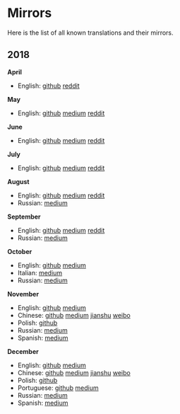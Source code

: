 # Mirrors

Here is the list of all known translations and their mirrors.

## 2018

__April__

* English: [github](journal/201804.md) [reddit](https://www.reddit.com/r/decred/comments/8hi916/decred_journal_april_2018/)

__May__

* English: [github](journal/201805.md) [medium](https://medium.com/decred/decred-journal-may-2018-6ea021e4f26a) [reddit](https://www.reddit.com/r/decred/comments/8p3b7p/decred_journal_may_2018/)

__June__

* English: [github](journal/201806.md) [medium](https://medium.com/decred/decred-journal-june-2018-b489ccb83b12) [reddit](https://www.reddit.com/r/decred/comments/8woriv/decred_journal_june_2018/)

__July__

* English: [github](journal/201807.md) [medium](https://medium.com/decred/decred-journal-july-2018-4fe7cb50b2f5) [reddit](https://www.reddit.com/r/decred/comments/95541q/decred_journal_july_2018/)

__August__

* English: [github](journal/201808.md) [medium](https://medium.com/decred/decred-journal-august-2018-48bdb4fb14f) [reddit](https://www.reddit.com/r/decred/comments/9dn9ia/decred_journal_august_2018/)
* Russian: [medium](https://medium.com/decred-russia/decred-journal-%D0%B0%D0%B2%D0%B3%D1%83%D1%81%D1%82-2018-8375e838954)

__September__

* English: [github](journal/201809.md) [medium](https://medium.com/decred/decred-journal-september-2018-ca667d776b60) [reddit](https://www.reddit.com/r/decred/comments/9m0f15/decred_journal_september_2018/)
* Russian: [medium](https://medium.com/decred-russia/decred-journal-%D1%81%D0%B5%D0%BD%D1%82%D1%8F%D0%B1%D1%80%D1%8C-2018-4967ddfd5033)

__October__

* English: [github](journal/201810.md) [medium](https://medium.com/decred/decred-journal-october-2018-6a875424f796)
* Italian: [medium](https://medium.com/decred-ita/decred-journal-ottobre-2018-a68e88c926ff)
* Russian: [medium](https://medium.com/decred-russia/decred-journal-%D0%BE%D0%BA%D1%82%D1%8F%D0%B1%D1%80%D1%8C-2018-1eeffc65344c)

__November__

* English: [github](journal/201811.md) [medium](https://medium.com/decred/decred-journal-november-2018-17844ed68420)
* Chinese: [github](https://github.com/Guang168/DecredCNJournal/blob/master/201811_DecredJournalCN.md) [medium](https://medium.com/@guang.dcr/decred%E6%9C%88%E6%8A%A5-11%E6%9C%88-1ddac6598830) [jianshu](https://www.jianshu.com/p/32721d65d462) [weibo](https://www.weibo.com/ttarticle/p/show?id=2309404314486369594181)
* Polish: [github](https://github.com/artikozel/DecredJournalPL/blob/master/journal/201811_DecredJournalPL.md)
* Russian: [medium](https://medium.com/decred-russia/decred-journal-%D0%BD%D0%BE%D1%8F%D0%B1%D1%80%D1%8C-2018-d0aceacfd72a)
* Spanish: [medium](https://medium.com/@decred_es/revista-decred-noviembre-2018-a3e52c5fc1a9)

__December__

* English: [github](journal/201812.md) [medium](https://medium.com/decred/decred-journal-december-2018-7ac754103ac3)
* Chinese: [github](https://github.com/Guang168/DecredCNJournal/blob/master/201812_DecredJournalCN.md) [medium](https://medium.com/@guang.dcr/decred%E6%9C%88%E6%8A%A5-12%E6%9C%88-eb8b42a5e4fd) [jianshu](https://www.jianshu.com/p/65e7a83ac27c) [weibo](https://www.weibo.com/ttarticle/p/show?id=2309404328163751677942)
* Polish: [github](https://github.com/artikozel/DecredJournalPL/blob/master/journal/201812_DecredJournalPL.md)
* Portuguese: [github](https://github.com/MaiconJunge/decred-news/blob/master/journal/201812PTBR.md) [medium](https://medium.com/@maiconjunge/jornal-decred-dezembro-de-2018-947c616b894f)
* Russian: [medium](https://medium.com/decred-russia/decred-journal-%D0%B4%D0%B5%D0%BA%D0%B0%D0%B1%D1%80%D1%8C-2018-9528f7a9d24d)
* Spanish: [medium](https://medium.com/@decred_es/revista-decred-diciembre-2018-79093f957aac)

